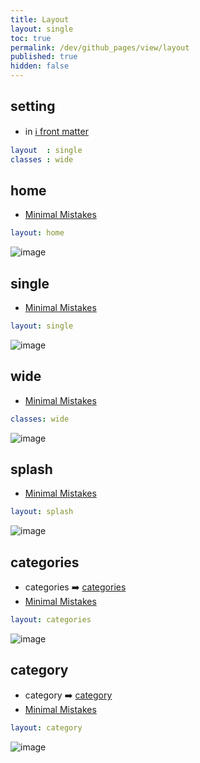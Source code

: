```yaml
---
title: Layout
layout: single
toc: true
permalink: /dev/github_pages/view/layout
published: true
hidden: false
---
```


<head>
  <base target="_blank">
</head>



## setting

- in [ℹ️ front matter](/dev/github_pages/front_matter/scope)

```yml
layout  : single
classes : wide
```



## home

- [Minimal Mistakes](https://mmistakes.github.io/minimal-mistakes/docs/layouts/#home-page-layout)

```yml
layout: home
```

![image](https://user-images.githubusercontent.com/92285528/144614012-c2509855-3056-4d9d-8cfe-71a482cfbc26.png)



## single

- [Minimal Mistakes](https://mmistakes.github.io/minimal-mistakes/docs/layouts/#single-layout)

```yml
layout: single
```

![image](https://user-images.githubusercontent.com/92285528/144615437-f3dca10f-32fc-4ee8-9620-fee6f6ea17d8.png)



## wide

- [Minimal Mistakes](https://mmistakes.github.io/minimal-mistakes/docs/layouts/#wide-page)

```yml
classes: wide
```

![image](https://user-images.githubusercontent.com/92285528/144615762-7f3f5b2b-063b-4ab4-a4b9-985cc494e127.png)



## splash

- [Minimal Mistakes](https://mmistakes.github.io/minimal-mistakes/docs/layouts/#splash-page-layout)

```yml
layout: splash
```

![image](https://user-images.githubusercontent.com/92285528/144615611-d2beb36e-592b-4c60-9b51-20aeb47c2135.png)



## categories

- categories ➡️ [categories](/dev/github_pages/document/pages/categories)
- [Minimal Mistakes](https://mmistakes.github.io/minimal-mistakes/docs/layouts/#layout-categories)

```yml
layout: categories
```

![image](https://user-images.githubusercontent.com/92285528/144614316-2ed37e84-1250-4b4d-8f7a-f92b30fbbc41.png)



## category

- category ➡️ [category](/dev/github_pages/document/pages/category)
- [Minimal Mistakes](https://mmistakes.github.io/minimal-mistakes/docs/layouts/#layout-category)

```yml
layout: category
```

![image](https://user-images.githubusercontent.com/92285528/144614261-fd851385-5cef-4aa9-896e-fd06355d4c62.png)
